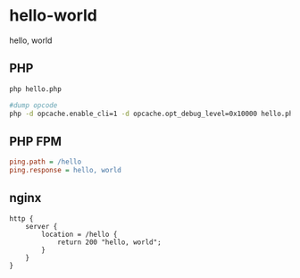 # hello-world

hello, world

## PHP

```bash
php hello.php

#dump opcode
php -d opcache.enable_cli=1 -d opcache.opt_debug_level=0x10000 hello.php
```

## PHP FPM

```ini
ping.path = /hello
ping.response = hello, world
```

## nginx

```nginx
http {
    server {
        location = /hello {
            return 200 "hello, world";
        }
    }
}
```
